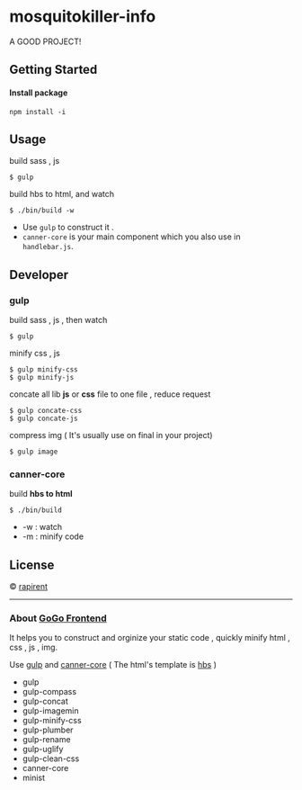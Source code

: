 # mosquitokiller-info

A GOOD PROJECT!

## Getting Started

#### Install package
```
npm install -i
```

## Usage

build sass , js 
```
$ gulp
```

build hbs to html, and watch
```
$ ./bin/build -w
```

- Use `gulp` to construct it .
- `canner-core` is your main component which you also use in `handlebar.js`.


## Developer

### gulp

build sass , js , then watch
```
$ gulp
``` 

minify css , js
```
$ gulp minify-css
$ gulp minify-js
```


concate all lib **js** or **css** file to one file ,  reduce request
```
$ gulp concate-css
$ gulp concate-js
```

compress img ( It's usually use on final in your project)
```
$ gulp image
```

### canner-core

build **hbs to html**
```
$ ./bin/build 
```

+ -w : watch
+ -m : minify code

## License
 © [rapirent]()

---
### About [GoGo Frontend ](GoGoFrontend.md)
It helps you to construct and orginize your static code , quickly minify html , css , js , img.  

Use [gulp](http://gulpjs.com) and [canner-core](https://www.npmjs.com/package/canner-core)
( The html's template is [hbs](http://handlebarsjs.com) )

+ gulp
+ gulp-compass
+ gulp-concat
+ gulp-imagemin
+ gulp-minify-css
+ gulp-plumber
+ gulp-rename
+ gulp-uglify
+ gulp-clean-css
+ canner-core
+ minist